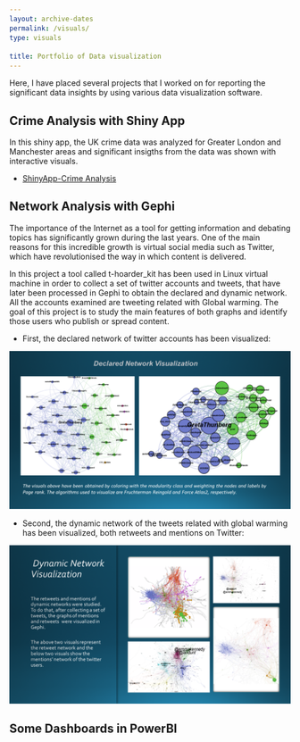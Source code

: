 ```yaml
---
layout: archive-dates
permalink: /visuals/
type: visuals

title: Portfolio of Data visualization
---
```


Here, I have placed several projects that I worked on for reporting the significant data insights by using various data visualization software.

## Crime Analysis with Shiny App

In this shiny app, the UK crime data was analyzed for Greater London and Manchester areas and significant insigths from the data was shown with interactive visuals. 
- [ShinyApp-Crime Analysis](https://l6l43h-belce.shinyapps.io/crime_analysis/)

## Network Analysis with Gephi

The importance of the Internet as a tool for getting information and debating topics has significantly grown during the last years. One of the main reasons for this incredible growth is virtual social media such as Twitter, which have revolutionised the way in which content is delivered. 

In this project a tool called t-hoarder_kit has been used in Linux virtual machine in order to collect a set of twitter accounts and tweets, that have later been processed in Gephi to obtain the declared and dynamic network. All the accounts examined are tweeting related with Global warming.
The goal of this project is to study the main features of both graphs and identify those users who publish or spread content.

- First, the declared network of twitter accounts has been visualized:

<img src="/images/gephi1.png?raw=true"/>

- Second, the dynamic network of the tweets related with global warming has been visualized, both retweets and mentions on Twitter:

<img src="/images/gephi2.png?raw=true"/>

## Some Dashboards in PowerBI


